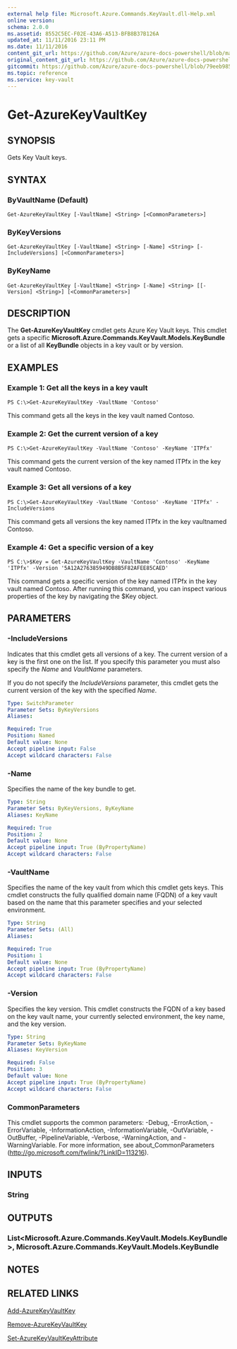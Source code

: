 ```yaml
---
external help file: Microsoft.Azure.Commands.KeyVault.dll-Help.xml
online version:
schema: 2.0.0
ms.assetid: 8552C5EC-F02E-43A6-A513-BFB8B37B126A
updated_at: 11/11/2016 23:11 PM
ms.date: 11/11/2016
content_git_url: https://github.com/Azure/azure-docs-powershell/blob/master/azureps-cmdlets-docs/ResourceManager/AzureRM.KeyVault/v2.1.0/Get-AzureKeyVaultKey.md
original_content_git_url: https://github.com/Azure/azure-docs-powershell/blob/master/azureps-cmdlets-docs/ResourceManager/AzureRM.KeyVault/v2.1.0/Get-AzureKeyVaultKey.md
gitcommit: https://github.com/Azure/azure-docs-powershell/blob/79eeb985ea480979357fb4695832a0c3d29a48bf
ms.topic: reference
ms.service: key-vault
---
```


# Get-AzureKeyVaultKey

## SYNOPSIS
Gets Key Vault keys.

## SYNTAX

### ByVaultName (Default)
```
Get-AzureKeyVaultKey [-VaultName] <String> [<CommonParameters>]
```

### ByKeyVersions
```
Get-AzureKeyVaultKey [-VaultName] <String> [-Name] <String> [-IncludeVersions] [<CommonParameters>]
```

### ByKeyName
```
Get-AzureKeyVaultKey [-VaultName] <String> [-Name] <String> [[-Version] <String>] [<CommonParameters>]
```

## DESCRIPTION
The **Get-AzureKeyVaultKey** cmdlet gets Azure Key Vault keys.
This cmdlet gets a specific **Microsoft.Azure.Commands.KeyVault.Models.KeyBundle** or a list of all **KeyBundle** objects in a key vault or by version.

## EXAMPLES

### Example 1: Get all the keys in a key vault
```
PS C:\>Get-AzureKeyVaultKey -VaultName 'Contoso'
```

This command gets all the keys in the key vault named Contoso.

### Example 2: Get the current version of a key
```
PS C:\>Get-AzureKeyVaultKey -VaultName 'Contoso' -KeyName 'ITPfx'
```

This command gets the current version of the key named ITPfx in the key vault named Contoso.

### Example 3: Get all versions of a key
```
PS C:\>Get-AzureKeyVaultKey -VaultName 'Contoso' -KeyName 'ITPfx' -IncludeVersions
```

This command gets all versions the key named ITPfx in the key vaultnamed Contoso.

### Example 4: Get a specific version of a key
```
PS C:\>$Key = Get-AzureKeyVaultKey -VaultName 'Contoso' -KeyName 'ITPfx' -Version '5A12A276385949DB8B5F82AFEE85CAED'
```

This command gets a specific version of the key named ITPfx in the key vault named Contoso.
After running this command, you can inspect various properties of the key by navigating the $Key object.

## PARAMETERS

### -IncludeVersions
Indicates that this cmdlet gets all versions of a key.
The current version of a key is the first one on the list.
If you specify this parameter you must also specify the *Name* and *VaultName* parameters.

If you do not specify the *IncludeVersions* parameter, this cmdlet gets the current version of the key with the specified *Name*.

```yaml
Type: SwitchParameter
Parameter Sets: ByKeyVersions
Aliases: 

Required: True
Position: Named
Default value: None
Accept pipeline input: False
Accept wildcard characters: False
```

### -Name
Specifies the name of the key bundle to get.

```yaml
Type: String
Parameter Sets: ByKeyVersions, ByKeyName
Aliases: KeyName

Required: True
Position: 2
Default value: None
Accept pipeline input: True (ByPropertyName)
Accept wildcard characters: False
```

### -VaultName
Specifies the name of the key vault from which this cmdlet gets keys.
This cmdlet constructs the fully qualified domain name (FQDN) of a key vault based on the name that this parameter specifies and your selected environment.

```yaml
Type: String
Parameter Sets: (All)
Aliases: 

Required: True
Position: 1
Default value: None
Accept pipeline input: True (ByPropertyName)
Accept wildcard characters: False
```

### -Version
Specifies the key version.
This cmdlet constructs the FQDN of a key based on the key vault name, your currently selected environment, the key name, and the key version.

```yaml
Type: String
Parameter Sets: ByKeyName
Aliases: KeyVersion

Required: False
Position: 3
Default value: None
Accept pipeline input: True (ByPropertyName)
Accept wildcard characters: False
```

### CommonParameters
This cmdlet supports the common parameters: -Debug, -ErrorAction, -ErrorVariable, -InformationAction, -InformationVariable, -OutVariable, -OutBuffer, -PipelineVariable, -Verbose, -WarningAction, and -WarningVariable. For more information, see about_CommonParameters (http://go.microsoft.com/fwlink/?LinkID=113216).

## INPUTS

### String

## OUTPUTS

### List<Microsoft.Azure.Commands.KeyVault.Models.KeyBundle>, Microsoft.Azure.Commands.KeyVault.Models.KeyBundle

## NOTES

## RELATED LINKS

[Add-AzureKeyVaultKey](./Add-AzureKeyVaultKey.md)

[Remove-AzureKeyVaultKey](./Remove-AzureKeyVaultKey.md)

[Set-AzureKeyVaultKeyAttribute](./Set-AzureKeyVaultKeyAttribute.md)


